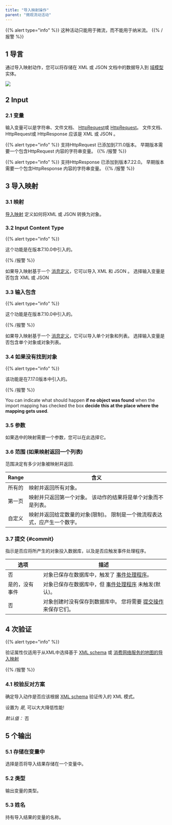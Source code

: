 ```yaml
---
title: "导入映射操作"
parent: "微观流动活动"
---
```


{{% alert type="info" %}}
这种活动只能用于微流，而不能用于纳米流。
{{% /报警 %}}


## 1 导言

通过导入映射动作，您可以将存储在 XML 或 JSON 文档中的数据导入到 [域模型](domain-model) 实体。

![](attachments/import-mapping-action/import-mapping-action.png)

## 2 Input

### 2.1 变量

输入变量可以是字符串、文件文档、 [HttpRequest](http-request-and-response-entities#http-request)或 [HttpRequest](http-request-and-response-entities#http-response)。 文件文档、HttpRequest或 HttpResponse 应该是 XML 或 JSON 。

{{% alert type="info" %}}
支持HttpRequest 已添加到7.11.0版本。 早期版本需要一个包含HttpRequest 内容的字符串变量。
{{% /报警 %}}

{{% alert type="info" %}}
支持HttpResponse 已添加到版本7.22.0。 早期版本需要一个包含HttpResponse 内容的字符串变量。
{{% /报警 %}}

## 3 导入映射

### 3.1 映射

[导入映射](import-mappings) 定义如何将XML 或 JSON 转换为对象。

### 3.2 Input Content Type

{{% alert type="info" %}}

这个功能是在版本7.10.0中引入的。

{{% /报警 %}}

如果导入映射基于一个 [消息定义](message-definition)，它可以导入 XML 和 JSON 。 选择输入变量是否包含 XML 或 JSON

### 3.3 输入包含

{{% alert type="info" %}}

这个功能是在版本7.10.0中引入的。

{{% /报警 %}}

如果导入映射基于一个 [消息定义](message-definition)，它可以导入单个对象和列表。 选择输入变量是否包含单个对象或对象列表。

### 3.4 如果没有找到对象

{{% alert type="info" %}}

该功能是在7.17.0版本中引入的。

{{% /报警 %}}

You can indicate what should happen **if no object was found** when the import mapping has checked the box **decide this at the place where the mapping gets used**.

### 3.5 参数

如果选中的映射需要一个参数，您可以在此选择它。

### 3.6 范围 (如果映射返回一个列表)

范围决定有多少对象被映射并返回.

| Range | 含义                                     |
| ----- | -------------------------------------- |
| 所有的   | 映射并返回所有对象。                             |
| 第一页   | 映射并只返回第一个对象。 该动作的结果将是单个对象而不是列表。        |
| 自定义   | 映射并返回给定数量的对象(限制)。 限制是一个微流程表达式，应产生一个数字。 |

### 3.7 提交 {#commit}

指示是否应将所产生的对象投入数据库，以及是否应触发事件处理程序。

| 选项      | 描述                                                     |
| ------- | ------------------------------------------------------ |
| 否       | 对象已保存在数据库中，触发了 [事件处理程序](event-handlers)。               |
| 是的，没有事件 | 对象已保存在数据库中，但 [事件处理程序](event-handlers) 未触发(默认)。         |
| 否       | 对象创建时没有保存到数据库中。 您将需要 [提交操作](committing-objects) 来保存它们。 |

## 4 次验证

{{% alert type="info" %}}

验证属性仅适用于从XML中选择基于 [XML schema](xml-schemas) 或 [消费网络服务的地图的导入映射](consumed-web-service)

{{% /报警 %}}

### 4.1 校验反对方案

确定导入动作是否应该根据 [XML schema](xml-schemas) 验证传入的 XML 模式。

设置为 _是,_ 可以大大降低性能!

*默认值：* 否

## 5 个输出

### 5.1 存储在变量中

选择是否将导入结果存储在一个变量中。

### 5.2 类型

输出变量的类型。

### 5.3 姓名

持有导入结果的变量的名称。
